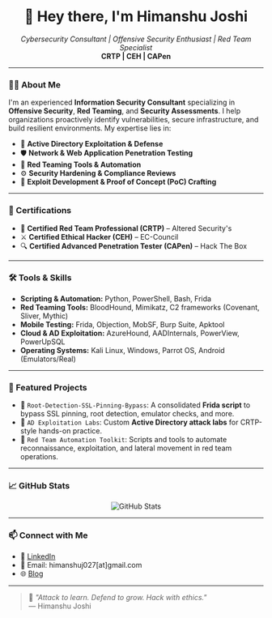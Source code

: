 <h1 align="center">👋 Hey there, I'm Himanshu Joshi</h1>
<p align="center">
  <em>Cybersecurity Consultant | Offensive Security Enthusiast | Red Team Specialist</em><br>
  <strong>CRTP | CEH | CAPen</strong>
</p>

---

### 👨‍💻 About Me
I'm an experienced **Information Security Consultant** specializing in **Offensive Security**, **Red Teaming**, and **Security Assessments**. I help organizations proactively identify vulnerabilities, secure infrastructure, and build resilient environments. My expertise lies in:

- 🔐 **Active Directory Exploitation & Defense**
- 🛡️ **Network & Web Application Penetration Testing**
- 🧰 **Red Teaming Tools & Automation**
- ⚙️ **Security Hardening & Compliance Reviews**
- 🧪 **Exploit Development & Proof of Concept (PoC) Crafting**

---

### 🧾 Certifications
- 🎯 **Certified Red Team Professional (CRTP)** – Altered Security's
- ⚔️ **Certified Ethical Hacker (CEH)** – EC-Council
- 🔍 **Certified Advanced Penetration Tester (CAPen)** – Hack The Box

---

### 🛠️ Tools & Skills
- **Scripting & Automation:** Python, PowerShell, Bash, Frida
- **Red Teaming Tools:** BloodHound, Mimikatz, C2 frameworks (Covenant, Sliver, Mythic)
- **Mobile Testing:** Frida, Objection, MobSF, Burp Suite, Apktool
- **Cloud & AD Exploitation:** AzureHound, AADInternals, PowerView, PowerUpSQL
- **Operating Systems:** Kali Linux, Windows, Parrot OS, Android (Emulators/Real)

---

### 📂 Featured Projects
- 🔎 `Root-Detection-SSL-Pinning-Bypass`: A consolidated **Frida script** to bypass SSL pinning, root detection, emulator checks, and more.
- 🧬 `AD Exploitation Labs`: Custom **Active Directory attack labs** for CRTP-style hands-on practice.
- 🚀 `Red Team Automation Toolkit`: Scripts and tools to automate reconnaissance, exploitation, and lateral movement in red team operations.

---

### 📈 GitHub Stats
<p align="center">
  <img src="https://github-readme-stats.vercel.app/api?username=your-github-username&show_icons=true&theme=radical" alt="GitHub Stats"/>
</p>

---

### 📫 Connect with Me
- 💼 [LinkedIn](https://www.linkedin.com/in/himanshu-joshi-21aba21a9)
- 📧 Email: himanshuj027[at]gmail.com
- 🌐 [Blog](https://medium.com/@himanshuj027)

---

> 🧠 *"Attack to learn. Defend to grow. Hack with ethics."*  
> — Himanshu Joshi
